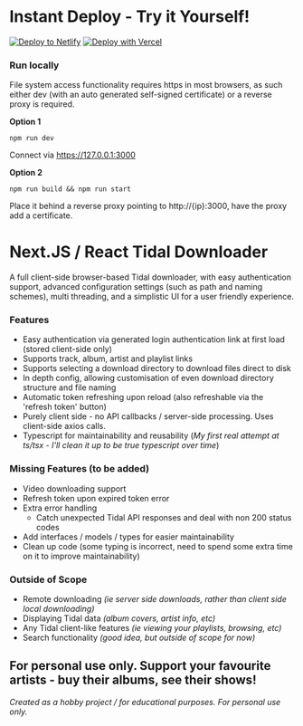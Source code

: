 # Instant Deploy - Try it Yourself!
[![Deploy to Netlify](https://www.netlify.com/img/deploy/button.svg)](https://app.netlify.com/start/deploy?repository=https://github.com/xiliourt/tiddl-nextjs)
[![Deploy with Vercel](https://vercel.com/button)](https://vercel.com/new/clone?repository-url=https%3A%2F%2Fgithub.com%2Fxiliourt%2Ftiddl-nextjs%2Ftree%2Fmain)

### Run locally
File system access functionality requires https in most browsers, as such either dev (with an auto generated self-signed certificate) or a reverse proxy is required.

**Option 1**

```npm run dev```

Connect via https://127.0.0.1:3000

**Option 2**

```npm run build && npm run start```

Place it behind a reverse proxy pointing to http://{ip}:3000, have the proxy add a certificate.

# Next.JS / React Tidal Downloader
A full client-side browser-based Tidal downloader, with easy authentication support, advanced configuration settings (such as path and naming schemes), multi threading, and a simplistic UI for a user friendly experience.

### Features
- Easy authentication via generated login authentication link at first load (stored client-side only)
- Supports track, album, artist and playlist links
- Supports selecting a download directory to download files direct to disk
- In depth config, allowing customisation of even download directory structure and file naming 
- Automatic token refreshing upon reload (also refreshable via the 'refresh token' button)
- Purely client side - no API callbacks / server-side processing. Uses client-side axios calls.
- Typescript for maintainability and reusability (_My first real attempt at ts/tsx - I'll clean it up to be true typescript over time_)

### Missing Features (to be added)
- Video downloading support
- Refresh token upon expired token error
- Extra error handling
  - Catch unexpected Tidal API responses and deal with non 200 status codes
- Add interfaces / models / types for easier maintainability 
- Clean up code (some typing is incorrect, need to spend some extra time on it to improve maintainability)

### Outside of Scope
- Remote downloading _(ie server side downloads, rather than client side local downloading)_
- Displaying Tidal data _(album covers, artist info, etc)_
- Any Tidal client-like features _(ie viewing your playlists, browsing, etc)_
- Search functionality _(good idea, but outside of scope for now)_


## For personal use only. Support your favourite artists - buy their albums, see their shows!
_Created as a hobby project / for educational purposes. For personal use only._
